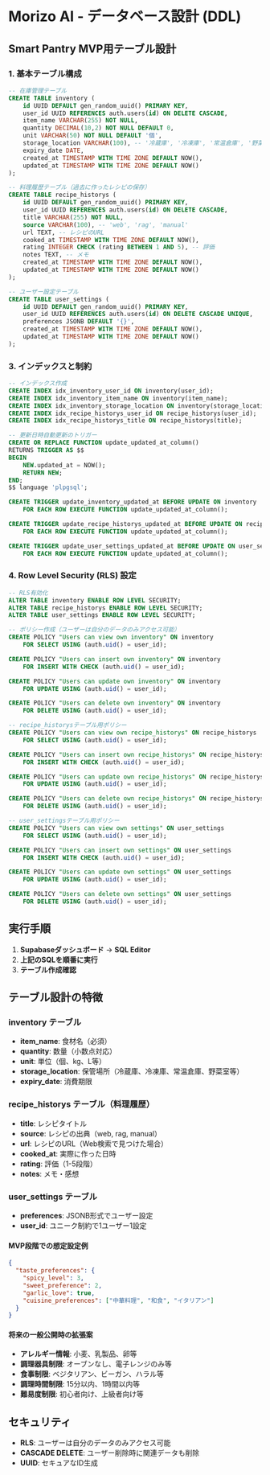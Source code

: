 # Morizo AI - データベース設計 (DDL)

## Smart Pantry MVP用テーブル設計

### 1. 基本テーブル構成

```sql
-- 在庫管理テーブル
CREATE TABLE inventory (
    id UUID DEFAULT gen_random_uuid() PRIMARY KEY,
    user_id UUID REFERENCES auth.users(id) ON DELETE CASCADE,
    item_name VARCHAR(255) NOT NULL,
    quantity DECIMAL(10,2) NOT NULL DEFAULT 0,
    unit VARCHAR(50) NOT NULL DEFAULT '個',
    storage_location VARCHAR(100), -- '冷蔵庫', '冷凍庫', '常温倉庫', '野菜室'
    expiry_date DATE,
    created_at TIMESTAMP WITH TIME ZONE DEFAULT NOW(),
    updated_at TIMESTAMP WITH TIME ZONE DEFAULT NOW()
);

-- 料理履歴テーブル（過去に作ったレシピの保存）
CREATE TABLE recipe_historys (
    id UUID DEFAULT gen_random_uuid() PRIMARY KEY,
    user_id UUID REFERENCES auth.users(id) ON DELETE CASCADE,
    title VARCHAR(255) NOT NULL,
    source VARCHAR(100), -- 'web', 'rag', 'manual'
    url TEXT, -- レシピのURL
    cooked_at TIMESTAMP WITH TIME ZONE DEFAULT NOW(),
    rating INTEGER CHECK (rating BETWEEN 1 AND 5), -- 評価
    notes TEXT, -- メモ
    created_at TIMESTAMP WITH TIME ZONE DEFAULT NOW(),
    updated_at TIMESTAMP WITH TIME ZONE DEFAULT NOW()
);

-- ユーザー設定テーブル
CREATE TABLE user_settings (
    id UUID DEFAULT gen_random_uuid() PRIMARY KEY,
    user_id UUID REFERENCES auth.users(id) ON DELETE CASCADE UNIQUE,
    preferences JSONB DEFAULT '{}',
    created_at TIMESTAMP WITH TIME ZONE DEFAULT NOW(),
    updated_at TIMESTAMP WITH TIME ZONE DEFAULT NOW()
);
```

### 3. インデックスと制約

```sql
-- インデックス作成
CREATE INDEX idx_inventory_user_id ON inventory(user_id);
CREATE INDEX idx_inventory_item_name ON inventory(item_name);
CREATE INDEX idx_inventory_storage_location ON inventory(storage_location);
CREATE INDEX idx_recipe_historys_user_id ON recipe_historys(user_id);
CREATE INDEX idx_recipe_historys_title ON recipe_historys(title);

-- 更新日時自動更新のトリガー
CREATE OR REPLACE FUNCTION update_updated_at_column()
RETURNS TRIGGER AS $$
BEGIN
    NEW.updated_at = NOW();
    RETURN NEW;
END;
$$ language 'plpgsql';

CREATE TRIGGER update_inventory_updated_at BEFORE UPDATE ON inventory
    FOR EACH ROW EXECUTE FUNCTION update_updated_at_column();

CREATE TRIGGER update_recipe_historys_updated_at BEFORE UPDATE ON recipe_historys
    FOR EACH ROW EXECUTE FUNCTION update_updated_at_column();

CREATE TRIGGER update_user_settings_updated_at BEFORE UPDATE ON user_settings
    FOR EACH ROW EXECUTE FUNCTION update_updated_at_column();
```

### 4. Row Level Security (RLS) 設定

```sql
-- RLS有効化
ALTER TABLE inventory ENABLE ROW LEVEL SECURITY;
ALTER TABLE recipe_historys ENABLE ROW LEVEL SECURITY;
ALTER TABLE user_settings ENABLE ROW LEVEL SECURITY;

-- ポリシー作成（ユーザーは自分のデータのみアクセス可能）
CREATE POLICY "Users can view own inventory" ON inventory
    FOR SELECT USING (auth.uid() = user_id);

CREATE POLICY "Users can insert own inventory" ON inventory
    FOR INSERT WITH CHECK (auth.uid() = user_id);

CREATE POLICY "Users can update own inventory" ON inventory
    FOR UPDATE USING (auth.uid() = user_id);

CREATE POLICY "Users can delete own inventory" ON inventory
    FOR DELETE USING (auth.uid() = user_id);

-- recipe_historysテーブル用ポリシー
CREATE POLICY "Users can view own recipe_historys" ON recipe_historys
    FOR SELECT USING (auth.uid() = user_id);

CREATE POLICY "Users can insert own recipe_historys" ON recipe_historys
    FOR INSERT WITH CHECK (auth.uid() = user_id);

CREATE POLICY "Users can update own recipe_historys" ON recipe_historys
    FOR UPDATE USING (auth.uid() = user_id);

CREATE POLICY "Users can delete own recipe_historys" ON recipe_historys
    FOR DELETE USING (auth.uid() = user_id);

-- user_settingsテーブル用ポリシー
CREATE POLICY "Users can view own settings" ON user_settings
    FOR SELECT USING (auth.uid() = user_id);

CREATE POLICY "Users can insert own settings" ON user_settings
    FOR INSERT WITH CHECK (auth.uid() = user_id);

CREATE POLICY "Users can update own settings" ON user_settings
    FOR UPDATE USING (auth.uid() = user_id);

CREATE POLICY "Users can delete own settings" ON user_settings
    FOR DELETE USING (auth.uid() = user_id);
```

## 実行手順

1. **Supabaseダッシュボード** → **SQL Editor**
2. **上記のSQLを順番に実行**
3. **テーブル作成確認**

## テーブル設計の特徴

### inventory テーブル
- **item_name**: 食材名（必須）
- **quantity**: 数量（小数点対応）
- **unit**: 単位（個、kg、L等）
- **storage_location**: 保管場所（冷蔵庫、冷凍庫、常温倉庫、野菜室等）
- **expiry_date**: 消費期限

### recipe_historys テーブル（料理履歴）
- **title**: レシピタイトル
- **source**: レシピの出典（web, rag, manual）
- **url**: レシピのURL（Web検索で見つけた場合）
- **cooked_at**: 実際に作った日時
- **rating**: 評価（1-5段階）
- **notes**: メモ・感想

### user_settings テーブル
- **preferences**: JSONB形式でユーザー設定
- **user_id**: ユニーク制約で1ユーザー1設定

#### MVP段階での想定設定例
```json
{
  "taste_preferences": {
    "spicy_level": 3,
    "sweet_preference": 2,
    "garlic_love": true,
    "cuisine_preferences": ["中華料理", "和食", "イタリアン"]
  }
}
```

#### 将来の一般公開時の拡張案
- **アレルギー情報**: 小麦、乳製品、卵等
- **調理器具制限**: オーブンなし、電子レンジのみ等
- **食事制限**: ベジタリアン、ビーガン、ハラル等
- **調理時間制限**: 15分以内、1時間以内等
- **難易度制限**: 初心者向け、上級者向け等

## セキュリティ
- **RLS**: ユーザーは自分のデータのみアクセス可能
- **CASCADE DELETE**: ユーザー削除時に関連データも削除
- **UUID**: セキュアなID生成
